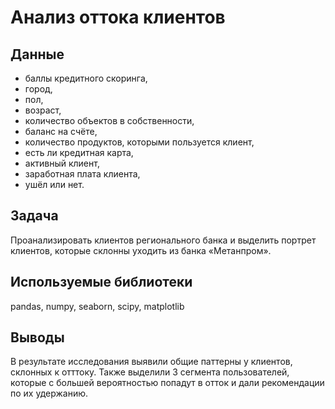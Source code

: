 # Анализ оттока клиентов

## Данные
- баллы кредитного скоринга,
- город,
- пол,
- возраст,
- количество объектов в собственности,
- баланс на счёте,
- количество продуктов, которыми пользуется клиент,
- есть ли кредитная карта,
- активный клиент,
- заработная плата клиента,
- ушёл или нет.

## Задача
Проанализировать клиентов регионального банка и выделить портрет клиентов, которые склонны уходить из банка «Метанпром».

## Используемые библиотеки
pandas, numpy, seaborn, scipy, matplotlib

## Выводы
В результате исследования выявили общие паттерны у клиентов, склонных к отттоку. Также выделили 3 сегмента пользователей, которые с большей вероятностью попадут в отток и дали рекомендации по их удержанию.